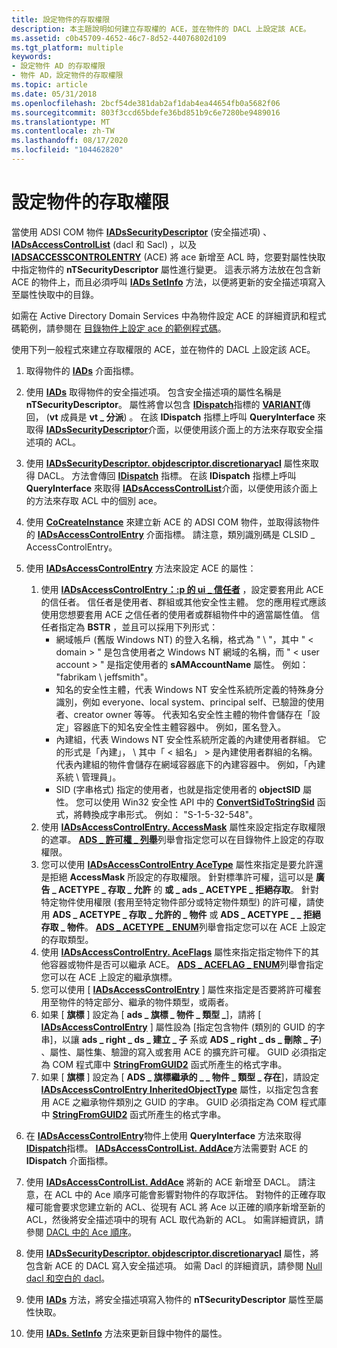 ```yaml
---
title: 設定物件的存取權限
description: 本主題說明如何建立存取權的 ACE，並在物件的 DACL 上設定該 ACE。
ms.assetid: c0b45709-4652-46c7-8d52-44076802d109
ms.tgt_platform: multiple
keywords:
- 設定物件 AD 的存取權限
- 物件 AD，設定物件的存取權限
ms.topic: article
ms.date: 05/31/2018
ms.openlocfilehash: 2bcf54de381dab2af1dab4ea44654fb0a5682f06
ms.sourcegitcommit: 803f3ccd65bdefe36bd851b9c6e7280be9489016
ms.translationtype: MT
ms.contentlocale: zh-TW
ms.lasthandoff: 08/17/2020
ms.locfileid: "104462820"
---
```

# <a name="setting-access-rights-on-an-object"></a>設定物件的存取權限

當使用 ADSI COM 物件 [**IADsSecurityDescriptor**](/windows/desktop/api/iads/nn-iads-iadssecuritydescriptor) (安全描述項) 、 [**IADsAccessControlList**](/windows/desktop/api/iads/nn-iads-iadsaccesscontrollist) (dacl 和 Sacl) ，以及 [**IADSACCESSCONTROLENTRY**](/windows/desktop/api/iads/nn-iads-iadsaccesscontrolentry) (ACE) 將 ace 新增至 ACL 時，您要對屬性快取中指定物件的 **nTSecurityDescriptor** 屬性進行變更。 這表示將方法放在包含新 ACE 的物件上，而且必須呼叫 [**IADs SetInfo**](/windows/desktop/api/iads/nf-iads-iads-setinfo) 方法，以便將更新的安全描述項寫入至屬性快取中的目錄。

如需在 Active Directory Domain Services 中為物件設定 ACE 的詳細資訊和程式碼範例，請參閱在 [目錄物件上設定 ace 的範例程式碼](example-code-for-setting-an-ace-on-a-directory-object.md)。

使用下列一般程式來建立存取權限的 ACE，並在物件的 DACL 上設定該 ACE。

1.  取得物件的 [**IADs**](/windows/desktop/api/iads/nn-iads-iads) 介面指標。
2.  使用 [**IADs**](/windows/desktop/api/iads/nf-iads-iads-get) 取得物件的安全描述項。 包含安全描述項的屬性名稱是 **nTSecurityDescriptor**。 屬性將會以包含 [**IDispatch**](/windows/win32/api/oaidl/nn-oaidl-idispatch)指標的 [**VARIANT**](/windows/win32/api/oaidl/ns-oaidl-variant)傳回， (**vt** 成員是 **vt \_ 分派**) 。 在該 **IDispatch** 指標上呼叫 **QueryInterface** 來取得 [**IADsSecurityDescriptor**](/windows/desktop/api/iads/nn-iads-iadssecuritydescriptor)介面，以便使用該介面上的方法來存取安全描述項的 ACL。
3.  使用 [**IADsSecurityDescriptor. objdescriptor.discretionaryacl**](/windows/desktop/ADSI/iadssecuritydescriptor-property-methods) 屬性來取得 DACL。 方法會傳回 [**IDispatch**](/windows/win32/api/oaidl/nn-oaidl-idispatch) 指標。 在該 **IDispatch** 指標上呼叫 **QueryInterface** 來取得 [**IADsAccessControlList**](/windows/desktop/api/iads/nn-iads-iadsaccesscontrollist)介面，以便使用該介面上的方法來存取 ACL 中的個別 ace。
4.  使用 [**CoCreateInstance**](/windows/win32/api/combaseapi/nf-combaseapi-cocreateinstance) 來建立新 ACE 的 ADSI COM 物件，並取得該物件的 [**IADsAccessControlEntry**](/windows/desktop/api/iads/nn-iads-iadsaccesscontrolentry) 介面指標。 請注意，類別識別碼是 CLSID \_ AccessControlEntry。
5.  使用 [**IADsAccessControlEntry**](/windows/desktop/api/iads/nn-iads-iadsaccesscontrolentry) 方法來設定 ACE 的屬性：

    1.  使用 [**IADsAccessControlEntry：:p 的 ui \_ 信任者**](/windows/desktop/ADSI/iadsaccesscontrolentry-property-methods) ，設定要套用此 ACE 的信任者。 信任者是使用者、群組或其他安全性主體。 您的應用程式應該使用您想要套用 ACE 之信任者的使用者或群組物件中的適當屬性值。 信任者指定為 **BSTR** ，並且可以採用下列形式：
        -   網域帳戶 (舊版 Windows NT) 的登入名稱，格式為 " <domain> \\ <user account> "，其中 " &lt; domain &gt; " 是包含使用者之 Windows NT 網域的名稱，而 " &lt; user account &gt; " 是指定使用者的 **sAMAccountName** 屬性。 例如： "fabrikam \\ jeffsmith"。
        -   知名的安全性主體，代表 Windows NT 安全性系統所定義的特殊身分識別，例如 everyone、local system、principal self、已驗證的使用者、creator owner 等等。 代表知名安全性主體的物件會儲存在「設定」容器底下的知名安全性主體容器中。 例如，匿名登入。
        -   內建組，代表 Windows NT 安全性系統所定義的內建使用者群組。 它的形式是「內建」， \\ <group name> 其中「 &lt; 組名」 &gt; 是內建使用者群組的名稱。 代表內建組的物件會儲存在網域容器底下的內建容器中。 例如，「內建系統 \\ 管理員」。
        -   SID (字串格式) 指定的使用者，也就是指定使用者的 **objectSID** 屬性。 您可以使用 Win32 安全性 API 中的 [**ConvertSidToStringSid**](/windows/desktop/api/sddl/nf-sddl-convertsidtostringsida) 函式，將轉換成字串形式。 例如： "S-1-5-32-548"。
    2.  使用 [**IADsAccessControlEntry. AccessMask**](/windows/desktop/ADSI/iadsaccesscontrolentry-property-methods) 屬性來設定指定存取權限的遮罩。 [**ADS \_ 許可權 \_ 列舉**](/windows/win32/api/iads/ne-iads-ads_rights_enum)列舉會指定您可以在目錄物件上設定的存取權限。
    3.  您可以使用 [**IADsAccessControlEntry AceType**](/windows/desktop/ADSI/iadsaccesscontrolentry-property-methods) 屬性來指定是要允許還是拒絕 **AccessMask** 所設定的存取權限。 針對標準許可權，這可以是 **廣告 \_ ACETYPE \_ 存取 \_ 允許** 的 **或 \_ ads \_ ACETYPE \_ 拒絕存取**。 針對特定物件使用權限 (套用至特定物件部分或特定物件類型) 的許可權，請使用 **ADS \_ ACETYPE \_ 存取 \_ 允許的 \_ 物件** 或 **ADS \_ ACETYPE \_ \_ 拒絕存取 \_ 物件**。 [**ADS \_ ACETYPE \_ ENUM**](/windows/win32/api/iads/ne-iads-ads_acetype_enum)列舉會指定您可以在 ACE 上設定的存取類型。
    4.  使用 [**IADsAccessControlEntry. AceFlags**](/windows/desktop/ADSI/iadsaccesscontrolentry-property-methods) 屬性來指定指定物件下的其他容器或物件是否可以繼承 ACE。 [**ADS \_ ACEFLAG \_ ENUM**](/windows/win32/api/iads/ne-iads-ads_aceflag_enum)列舉會指定您可以在 ACE 上設定的繼承旗標。
    5.  您可以使用 [ [**IADsAccessControlEntry**](/windows/desktop/ADSI/iadsaccesscontrolentry-property-methods) ] 屬性來指定是否要將許可權套用至物件的特定部分、繼承的物件類型，或兩者。
    6.  如果 [ **旗標** ] 設定為 [ **ads \_ 旗標 \_ 物件 \_ 類型 \_**]，請將 [ [**IADsAccessControlEntry**](/windows/desktop/ADSI/iadsaccesscontrolentry-property-methods) ] 屬性設為 [指定包含物件 (類別的 GUID 的字串]，以讓 **ads \_ right \_ ds \_ 建立 \_ 子** 系或 **ADS \_ right \_ ds \_ 刪除 \_ 子**) 、屬性、屬性集、驗證的寫入或套用 ACE 的擴充許可權。 GUID 必須指定為 COM 程式庫中 [**StringFromGUID2**](/windows/win32/api/combaseapi/nf-combaseapi-stringfromguid2) 函式所產生的格式字串。
    7.  如果 [ **旗標** ] 設定為 [ **ADS \_ 旗標繼承的 \_ \_ 物件 \_ 類型 \_ 存在**]，請設定 [**IADsAccessControlEntry InheritedObjectType**](/windows/desktop/ADSI/iadsaccesscontrolentry-property-methods) 屬性，以指定包含套用 ACE 之繼承物件類別之 GUID 的字串。 GUID 必須指定為 COM 程式庫中 [**StringFromGUID2**](/windows/win32/api/combaseapi/nf-combaseapi-stringfromguid2) 函式所產生的格式字串。

6.  在 [**IADsAccessControlEntry**](/windows/desktop/api/iads/nn-iads-iadsaccesscontrolentry)物件上使用 **QueryInterface** 方法來取得 [**IDispatch**](/windows/win32/api/oaidl/nn-oaidl-idispatch)指標。 [**IADsAccessControlList. AddAce**](/windows/desktop/api/iads/nf-iads-iadsaccesscontrollist-addace)方法需要對 ACE 的 **IDispatch** 介面指標。
7.  使用 [**IADsAccessControlList. AddAce**](/windows/desktop/api/iads/nf-iads-iadsaccesscontrollist-addace) 將新的 ACE 新增至 DACL。 請注意，在 ACL 中的 Ace 順序可能會影響對物件的存取評估。 對物件的正確存取權可能會要求您建立新的 ACL、從現有 ACL 將 Ace 以正確的順序新增至新的 ACL，然後將安全描述項中的現有 ACL 取代為新的 ACL。 如需詳細資訊，請參閱 [DACL 中的 Ace 順序](/windows/desktop/SecAuthZ/order-of-aces-in-a-dacl)。
8.  使用 [**IADsSecurityDescriptor. objdescriptor.discretionaryacl**](/windows/desktop/ADSI/iadssecuritydescriptor-property-methods) 屬性，將包含新 ACE 的 DACL 寫入安全描述項。 如需 Dacl 的詳細資訊，請參閱 [Null dacl 和空白的 dacl](null-dacls-and-empty-dacls.md)。
9.  使用 [**IADs**](/windows/desktop/api/iads/nf-iads-iads-put) 方法，將安全描述項寫入物件的 **nTSecurityDescriptor** 屬性至屬性快取。
10. 使用 [**IADs. SetInfo**](/windows/desktop/api/iads/nf-iads-iads-setinfo) 方法來更新目錄中物件的屬性。

 

 